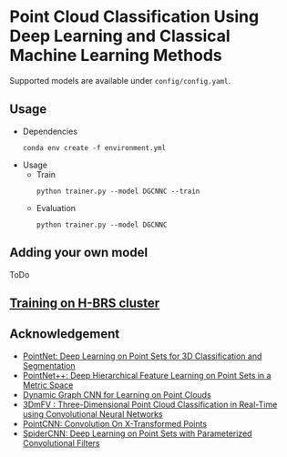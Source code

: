 # Point Cloud Classification Using Deep Learning and Classical Machine Learning Methods

Supported models are available under `config/config.yaml`.

## Usage

* Dependencies
  ```
  conda env create -f environment.yml
  ```
* Usage
  * Train
    ```
    python trainer.py --model DGCNNC --train
    ```
  * Evaluation
    ```
    python trainer.py --model DGCNNC 
    ```

## Adding your own model

ToDo

## [Training on H-BRS cluster](https://github.com/mhwasil/pointcloud_classification/blob/master/hbrs_cluster_usage.md)

## Acknowledgement
* [PointNet: Deep Learning on Point Sets for 3D Classification and Segmentation](https://github.com/charlesq34/pointnet)
* [PointNet++: Deep Hierarchical Feature Learning on Point Sets in a Metric Space](https://github.com/charlesq34/pointnet2)
* [Dynamic Graph CNN for Learning on Point Clouds](https://github.com/WangYueFt/dgcnn)
* [3DmFV : Three-Dimensional Point Cloud Classification in Real-Time using Convolutional Neural Networks](https://github.com/sitzikbs/3DmFV-Net)
* [PointCNN: Convolution On X-Transformed Points](https://github.com/yangyanli/PointCNN)
* [SpiderCNN: Deep Learning on Point Sets with Parameterized Convolutional Filters](https://github.com/xyf513/SpiderCNN)